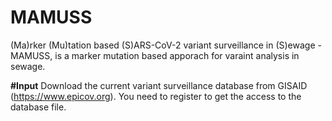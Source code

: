 # MAMUSS
(Ma)rker (Mu)tation based (S)ARS-CoV-2 variant surveillance in (S)ewage - MAMUSS, is a marker mutation based apporach for varaint analysis in sewage. 

**#Input**
Download the current variant surveillance database from GISAID (https://www.epicov.org). You need to register to get the access to the database file. 
